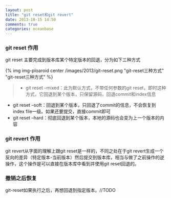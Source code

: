 ```yaml
---
layout: post
title: "git reset和git revert"
date: 2013-10-15 14:50
comments: true
categories: oceanbase
---
```


### git reset 作用

  git reset 主要完成到版本库某个特定版本的回退，分为如下三种方式

{% img img-ploaroid center /images/2013/git-reset.png "git-reset三种方式" "git-reset三种方式" %}

>* git reset –mixed：此为默认方式，不带任何参数的git reset，即时这种方式，它回退到某个版本，只保留源码，回退commit和index信息
* git reset –soft：回退到某个版本，只回退了commit的信息，不会恢复到index file一级。如果还要提交，直接commit即可
* git reset –hard：彻底回退到某个版本，本地的源码也会变为上一个版本的内容

### git revert 作用

  git revert从字面的理解上跟git reset是一样的，不同之处在于git revert生成一个反向的差异（特定版本-当前版本）然后提交到版本库，相当与做了之前操作的逆操作，这个操作是可以直接在版本库中看到并使用git reset回退的。

### 撤销之后恢复

  git-reset如果执行之后，再想回退到指定版本。//TODO



